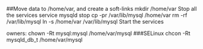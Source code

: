 ##Move data to /home/var, and create a soft-links
mkdir /home/var
Stop all the services
service mysqld stop
cp -pr /var/lib/mysql /home/var
rm -rf /var/lib/mysql
ln -s /home/var /var/lib/mysql
Start the services

owners:
chown -Rt mysql:mysql /home/var/mysql
###SELinux
chcon -Rt mysqld_db_t /home/var/mysql
